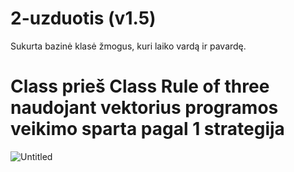 # 2-uzduotis (v1.5)

Sukurta bazinė klasė žmogus, kuri laiko vardą ir pavardę.

# Class prieš Class Rule of three naudojant vektorius programos veikimo sparta pagal 1 strategija
![Untitled](https://user-images.githubusercontent.com/91048600/144647374-b40d3021-e232-4ab7-aa1d-e5bda780c143.png)
